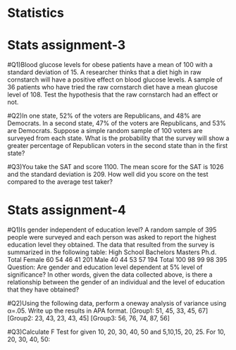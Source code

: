 # Statistics

# Stats assignment-3

#Q1)Blood glucose levels for obese patients have a mean of 100 with a standard deviation of
15. A researcher thinks that a diet high in raw cornstarch will have a positive effect on
blood glucose levels. A sample of 36 patients who have tried the raw cornstarch diet
have a mean glucose level of 108. Test the hypothesis that the raw cornstarch had an
effect or not.

#Q2)In one state, 52% of the voters are Republicans, and 48% are Democrats. In a second
state, 47% of the voters are Republicans, and 53% are Democrats. Suppose a simple
random sample of 100 voters are surveyed from each state.
What is the probability that the survey will show a greater percentage of Republican
voters in the second state than in the first state?

#Q3)You take the SAT and score 1100. The mean score for the SAT is 1026 and the standard
deviation is 209. How well did you score on the test compared to the average test taker?

# Stats assignment-4

#Q1)Is gender independent of education level? A random sample of 395 people were
surveyed and each person was asked to report the highest education level they
obtained. The data that resulted from the survey is summarized in the following table:
High School Bachelors Masters Ph.d. Total
Female 60 54 46 41 201
Male 40 44 53 57 194
Total 100 98 99 98 395
Question: Are gender and education level dependent at 5% level of significance? In
other words, given the data collected above, is there a relationship between the
gender of an individual and the level of education that they have obtained?

#Q2)Using the following data, perform a oneway analysis of variance using α=.05. Write
up the results in APA format.
[Group1: 51, 45, 33, 45, 67]
[Group2: 23, 43, 23, 43, 45]
[Group3: 56, 76, 74, 87, 56]

#Q3)Calculate F Test for given 10, 20, 30, 40, 50 and 5,10,15, 20, 25.
For 10, 20, 30, 40, 50:

